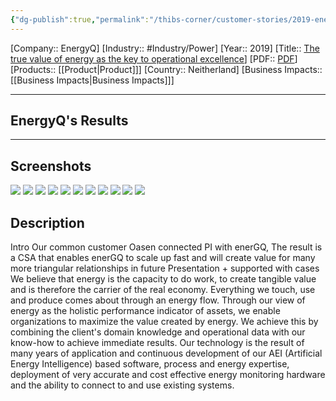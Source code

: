 ```yaml
---
{"dg-publish":true,"permalink":"/thibs-corner/customer-stories/2019-energy-q-the-true-value-of-energy-as-the-key-to-operational-excellence/"}
---
```


[Company:: EnergyQ]
[Industry:: #Industry/Power]
[Year:: 2019]
[Title:: [The true value of energy as the key to operational excellence](https://resources.osisoft.com/presentations/the-true-value-of-energy-as-the-key-to-operational-excellence--energqx/)]
[PDF:: [PDF](https://cdn.osisoft.com/osi/presentations/2019-uc-gothenburg/UC19EU-D2UT06-enerGQ-Burghard-The-true-value-of-energy-as-the-key-to-operational-excellence.pdf)]
[Products:: [[Product\|Product]]]
[Country:: Neitherland]
[Business Impacts:: [[Business Impacts\|Business Impacts]]]

---
## EnergyQ's Results

---
## Screenshots  
![](https://i.imgur.com/5UYpyM4.png)
![](https://i.imgur.com/KzpIEWI.png)
![](https://i.imgur.com/llaO8vX.png)
![](https://i.imgur.com/Yr2m2nE.png)
![](https://i.imgur.com/tQBChL8.png)
![](https://i.imgur.com/Bmoodzh.png)
![](https://i.imgur.com/e2zr55w.png)
![](https://i.imgur.com/RKuAaZ4.png)
![](https://i.imgur.com/rMYegu1.png)
![](https://i.imgur.com/TkxzISt.png)
![](https://i.imgur.com/Sp7lVmZ.png)


## Description
Intro Our common customer Oasen connected PI with enerGQ, The result is a CSA that enables enerGQ to scale up fast and will create value for many more triangular relationships in future Presentation + supported with cases We believe that energy is the capacity to do work, to create tangible value and is therefore the carrier of the real economy. Everything we touch, use and produce comes about through an energy flow. Through our view of energy as the holistic performance indicator of assets, we enable organizations to maximize the value created by energy. We achieve this by combining the client's domain knowledge and operational data with our know-how to achieve immediate results. Our technology is the result of many years of application and continuous development of our AEI (Artificial Energy Intelligence) based software, process and energy expertise, deployment of very accurate and cost effective energy monitoring hardware and the ability to connect to and use existing systems.